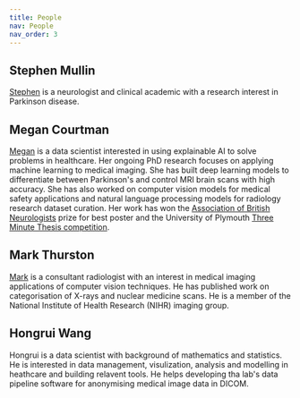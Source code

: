 ```yaml
---
title: People
nav: People
nav_order: 3
---
```


## Stephen Mullin
[Stephen](https://www.plymouth.ac.uk/staff/stephen-mullin) is a neurologist and clinical academic with a research interest in Parkinson disease.

## Megan Courtman
[Megan](https://www.plymouth.ac.uk/staff/megan-courtman) is a data scientist interested in using explainable AI to solve problems in healthcare. Her ongoing PhD research focuses on applying machine learning to medical imaging. She has built deep learning models to differentiate between Parkinson's and control MRI brain scans with high accuracy. She has also worked on computer vision models for medical safety applications and natural language processing models for radiology research dataset curation. Her work has won the [Association of British Neurologists](https://www.theabn.org/) prize for best poster and the University of Plymouth [Three Minute Thesis competition](https://www.plymouth.ac.uk/student-life/your-studies/research-degrees/doctoral-college/researcher-development-programme/three-minute-thesis-competition). 

## Mark Thurston
[Mark](https://www.plymouth.ac.uk/staff/mark-thurston) is a consultant radiologist with an interest in medical imaging applications of computer vision techniques. He has published work on categorisation of X-rays and nuclear medicine scans. He is a member of the National Institute of Health Research (NIHR) imaging group.

## Hongrui Wang
Hongrui is a data scientist with background of mathematics and statistics. He is interested in data management, visulization, analysis and modelling in heathcare and building relavent tools. He helps developing tha lab's data pipeline software for anonymising medical image data in DICOM.

